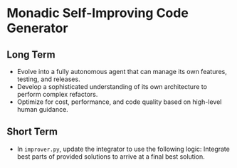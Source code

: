# Monadic Self-Improving Code Generator

## Long Term
- Evolve into a fully autonomous agent that can manage its own features, testing, and releases.
- Develop a sophisticated understanding of its own architecture to perform complex refactors.
- Optimize for cost, performance, and code quality based on high-level human guidance.

## Short Term
- In `improver.py`, update the integrator to use the following logic: Integrate best parts of provided solutions to arrive at a final best solution.